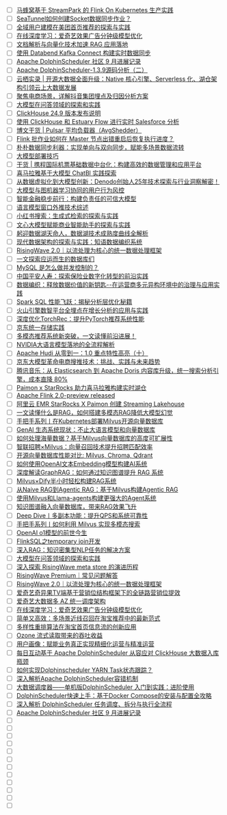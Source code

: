 - [ ] [马蜂窝基于 StreamPark 的 Flink On Kubernetes 生产实践](https://mp.weixin.qq.com/s/GtpBdTVxOMsrWF2m3R1sjA)
- [ ] [SeaTunnel如何创建Socket数据同步作业？](https://mp.weixin.qq.com/s/SoDD3Zcb0ho3LUUYyIPXvg)
- [ ] [全域用户建模在美团首页推荐的探索与实践](https://mp.weixin.qq.com/s/9KBcHCjfNad_Fp3-SZrG3Q)
- [ ] [在线深度学习：爱奇艺效果广告分钟级模型优化](https://mp.weixin.qq.com/s/byDVm8MNu5HVo1iugXW6_g)
- [ ] [文档解析与向量化技术加速 RAG 应用落地](https://mp.weixin.qq.com/s/TGW3zl_bEO-dIQsXaRHzQw)
- [ ] [使用 Databend Kafka Connect 构建实时数据同步](https://mp.weixin.qq.com/s/D-edT5-ilpgXDvktoeznnQ)
- [ ] [Apache DolphinScheduler 社区 9 月进展记录](https://mp.weixin.qq.com/s/epqN3xJI-aNHhmR1_fHVFg)
- [ ] [Apache DolphinScheduler-1.3.9源码分析（二）](https://mp.weixin.qq.com/s/BOaPiWEsaoUb4RYSLg-bPg)
- [ ] [云栖实录 | 开源大数据全面升级：Native 核心引擎、Serverless 化、湖仓架构引领云上大数据发展](https://mp.weixin.qq.com/s/aPh8grUdD6jXyGZ4b2_mYg)
- [ ] [聚焦电商场景，详解抖音集团埋点及归因分析方案](https://mp.weixin.qq.com/s/s6WvXxevOhelQ8okA7z4dg)
- [ ] [大模型在问答领域的探索和实践](https://mp.weixin.qq.com/s/vMUAkjgL3TUlIkLWKsFKVA)
- [ ] [ClickHouse 24.9 版本发布说明](https://mp.weixin.qq.com/s/MXJ9PGOIBWC3wyK-Rzk2wg)
- [ ] [使用 ClickHouse 和 Estuary Flow 进行实时 Salesforce 分析](https://mp.weixin.qq.com/s/0rFYMbsjXYNwnCufLz88rQ)
- [ ] [博文干货 | Pulsar 平均负载器（AvgShedder）](https://mp.weixin.qq.com/s/mb3Naugx5LBZ5hFk_fKSTg)
- [ ] [Flink 批作业如何在 Master 节点出错重启后恢复执行进度？](https://mp.weixin.qq.com/s/h0RtStXrObWOBv6ZoUIvrg)
- [ ] [朴朴数据同步利器：实现单向与双向同步，赋能多场景数据流转](https://mp.weixin.qq.com/s/gkOyp-nhHyS5QpiaQkH_Ug)
- [ ] [大模型部署技巧](https://mp.weixin.qq.com/s/kw4jRT82p-8Bdn_FYCm91w)
- [ ] [干货 | 携程国际机票基础数据中台化：构建高效的数据管理和应用平台](https://mp.weixin.qq.com/s/1_k7aW12Dv6TYihKsuuUUw)
- [ ] [喜马拉雅基于大模型 ChatBl 实践探索](https://mp.weixin.qq.com/s/erbfKIgSf02YTgPIso2k5w)
- [ ] [从数据虚拟化到大模型创新：Denodo创始人25年技术探索与行业洞察解密！](https://mp.weixin.qq.com/s/Xe3egT424kH4SEinGwk0pg)
- [ ] [大模型与图机器学习协同的用户行为风控](https://mp.weixin.qq.com/s/8rkaqAB3pjsYOPq44FV_xQ)
- [ ] [智能金融稳步前行：构建负责任的可信大模型](https://mp.weixin.qq.com/s/HJVMsh2vLkH3h3RqeFM4tg)
- [ ] [语言模型窗口外推技术综述](https://mp.weixin.qq.com/s/5CqrlUZHrciMAFmeV2oYdw)
- [ ] [小红书搜索：生成式检索的探索与实践](https://mp.weixin.qq.com/s/yApGxCGxjWnZQu8PoO9Qeg)
- [ ] [文心大模型赋能商业智能助手的探索与实践](https://mp.weixin.qq.com/s/2WcBYNyZGJ8cx-dQyDJQXw)
- [ ] [躬迎数据湖天命人，数据湖技术成熟度曲线全解析](https://mp.weixin.qq.com/s/s_hwnjsrO3OjhMy9UkimcQ)
- [ ] [现代数据架构的探索与实践：知语数据编织系统](https://mp.weixin.qq.com/s/L2jkKuCazyb42PElcoHr6w)
- [ ] [RisingWave 2.0｜以流处理为核心的统一数据处理框架](https://mp.weixin.qq.com/s/yrLSZ5KPRjVfyF7jklhkhg)
- [ ] [一文探索应运而生的数据库们](https://mp.weixin.qq.com/s/6nOwTieyW9SXvi2tqLtizw)
- [ ] [MySQL 是怎么做并发控制的？](https://mp.weixin.qq.com/s/EjKtAj9H6KpuRlWAfoLYSA)
- [ ] [中国平安人寿：探索保险业数字化转型的前沿实践](https://mp.weixin.qq.com/s/omt6KToazlVht0gHVaIulA)
- [ ] [数据编织：释放数据价值的新钥匙--在运营商多元异构环境中的治理与应用实践](https://mp.weixin.qq.com/s/lxAkFX1bA7XRHZN2ZC69EQ)
- [ ] [Spark SQL 性能飞跃：揭秘分析层优化秘籍](https://mp.weixin.qq.com/s/HphEUs95OXIkFpjVv3LJjw)
- [ ] [火山引擎数智平台全埋点在增长分析的应用与实践](https://mp.weixin.qq.com/s/5caizKoMgdxDk75lwhTMjg)
- [ ] [​深度优化TorchRec：提升PyTorch推荐系统性能](https://mp.weixin.qq.com/s/_bdVZGaNn0dUvBYvcL6WgQ)
- [ ] [京东统一存储实践](https://mp.weixin.qq.com/s/8vFHWJSUfKCPT2swVvRW3g)
- [ ] [多模态推荐系统新突破，一文读懂前沿进展！](https://mp.weixin.qq.com/s/YDna7dvC55yWL61r8PljoQ)
- [ ] [NVIDIA大语言模型落地的全流程解析](https://mp.weixin.qq.com/s/PgA6g1FSJME_SyuH-5lsZw)
- [ ] [Apache Hudi 从零到一：1.0 重点特性高亮（十）](https://mp.weixin.qq.com/s/q38U0TTWjSlWiNmWuY9DZQ)
- [ ] [京东大模型革命电商搜推技术：挑战、实践与未来趋势](https://mp.weixin.qq.com/s/Smojhvkl1qR22zpCohMcpQ)
- [ ] [腾讯音乐：从 Elasticsearch 到 Apache Doris 内容库升级，统一搜索分析引擎，成本直降 80%](https://mp.weixin.qq.com/s/t3uOilISBXowGrZ-qxRWsA)
- [ ] [Paimon x StarRocks 助力喜马拉雅构建实时湖仓](https://mp.weixin.qq.com/s/Q-ZL3IaPE2a8Hv6S7Q2vkg)
- [ ] [Apache Flink 2.0-preview released](https://mp.weixin.qq.com/s/SeqJ1UAjugcakQd8EvTXLA)
- [ ] [阿里云 EMR StarRocks X Paimon 创建 Streaming Lakehouse](https://mp.weixin.qq.com/s/zD6DGgAmiA0VLLijYp845w)
- [ ] [一文读懂什么是RAG，如何搭建多模态RAG降低大模型幻觉](https://mp.weixin.qq.com/s/9tcV1GvZptACH7rkKXautw)
- [ ] [手把手系列丨在Kubernetes部署Milvus开源向量数据库](https://mp.weixin.qq.com/s/wE45Jv0bdQEYm-N3TAkmHw)
- [ ] [GenAI 生态系统现状：不止大语言模型和向量数据库](https://mp.weixin.qq.com/s/mkhDEuyWqa92I3UGj8TiBA)
- [ ] [如何处理海量数据？基于Milvus向量数据库的高度可扩展性](https://mp.weixin.qq.com/s/eGy_YiSZFGSOwXKTtqjTgw)
- [ ] [智联招聘×Milvus：向量召回技术提升招聘匹配效率](https://mp.weixin.qq.com/s/wmcJRSyBxgrpU5vAfwEWPg)
- [ ] [开源向量数据库性能对比: Milvus, Chroma, Qdrant](https://mp.weixin.qq.com/s/SYiK-O2MJ-VOQAY_y591cw)
- [ ] [如何使用OpenAI文本Embedding模型构建AI系统](https://mp.weixin.qq.com/s/qp2Xnqx_dXa6wleeEQW5Pg)
- [ ] [深度解读GraphRAG：如何通过知识图谱提升 RAG 系统](https://mp.weixin.qq.com/s/9P0yel8EsEsPNeeCTZ5GTA)
- [ ] [Milvus×Dify半小时轻松构建RAG系统](https://mp.weixin.qq.com/s/StqRiZl6_42CsAHe6fd2NQ)
- [ ] [从Naive RAG到Agentic RAG：基于Milvus构建Agentic RAG](https://mp.weixin.qq.com/s/qNvDMMi_tLzGy6EXFV8sJw)
- [ ] [使用Milvus和Llama-agents构建更强大的Agent系统](https://mp.weixin.qq.com/s/f_oF7I6Co-0r1OVOpV28QA)
- [ ] [知识图谱融入向量数据库，带来RAG效果飞升](https://mp.weixin.qq.com/s/jaFzZ2WIbgy9mKo1-gKt2Q)
- [ ] [Deep Dive丨多副本功能：提升QPS和系统可靠性](https://mp.weixin.qq.com/s/S0iTrNGD_LV_ZeZhU_k4lA)
- [ ] [手把手系列丨如何利用 Milvus 实现多模态搜索](https://mp.weixin.qq.com/s/w_ZPPBMuN1QiWN9p8TBAbg)
- [ ] [OpenAI o1模型的前世今生](https://mp.weixin.qq.com/s/OCgbffOPrZ5kzFKisSUC9Q)
- [ ] [FlinkSQL之temporary join开发](https://mp.weixin.qq.com/s/8xHm262Kv5_mBZIwEWX2Wg)
- [ ] [深入RAG：知识密集型NLP任务的解决方案](https://mp.weixin.qq.com/s/fjlq8O5prE45U4e6d7LufQ)
- [ ] [大模型在问答领域的探索和实践](https://mp.weixin.qq.com/s/vMUAkjgL3TUlIkLWKsFKVA)
- [ ] [深入探索 RisingWave meta store 的演进历程](https://mp.weixin.qq.com/s/q2FGim5vXSd0QKroPavhAw)
- [ ] [RisingWave Premium｜常见问题解答](https://mp.weixin.qq.com/s/FPPhsrUj6AhjEZlDnEoqwg)
- [ ] [RisingWave 2.0｜以流处理为核心的统一数据处理框架](https://mp.weixin.qq.com/s/yrLSZ5KPRjVfyF7jklhkhg)
- [ ] [爱奇艺奇异果TV端基于营销位结构框架下的全链路营销位提效](https://mp.weixin.qq.com/s/95I2xmIaMsG2dNeEhxLRMQ)
- [ ] [爱奇艺大数据多 AZ 统一调度架构](https://mp.weixin.qq.com/s/Hmpe7cgVEfWRBfMvFFkGPw)
- [ ] [在线深度学习：爱奇艺效果广告分钟级模型优化](https://mp.weixin.qq.com/s/byDVm8MNu5HVo1iugXW6_g)
- [ ] [简单又高效：多场景近线召回在淘宝推荐中的最新范式](https://mp.weixin.qq.com/s/zFb3wcfyAD-lAw3KBSEH9w)
- [ ] [多样性重排算法在淘宝首页信息流的创新应用](https://mp.weixin.qq.com/s/ddLJozxOGmA7ag2eEgKKfA)
- [ ] [Ozone 流式读取带来的吞吐收益](https://mp.weixin.qq.com/s/ghTl_vMisYpquGoeF9ITfQ)
- [ ] [用户画像：赋能业务真正实现精细化运营与精准运营](https://mp.weixin.qq.com/s/Kt2oE4lfDUFXLkFEO-U7TQ)
- [ ] [每日互动基于 Apache DolphinScheduler 从容应对 ClickHouse 大数据入库瓶颈](https://mp.weixin.qq.com/s/UTfL2dFOmHCJvrfZ6OYbmQ)
- [ ] [如何实现Dolphinscheduler YARN Task状态跟踪？](https://mp.weixin.qq.com/s/zm-DAW_3ptnZ3BFZvLmxfQ)
- [ ] [深入解析Apache DolphinScheduler容错机制](https://mp.weixin.qq.com/s/H5VFZNpJXZZfBjCEIK-YqQ)
- [ ] [大数据调度器——单机版DolphinScheduler 入门到实践：进阶使用](https://mp.weixin.qq.com/s/JkPTo7LJ4CtkFO3QdMlogg)
- [ ] [DolphinScheduler快速上手：基于Docker Compose的安装与配置全攻略](https://mp.weixin.qq.com/s/ZOnQWULZqgKdo59kBZm6RA)
- [ ] [深入解析 DolphinScheduler 任务调度、拆分与执行全流程](https://mp.weixin.qq.com/s/zkDTDsk9a_zeOUCbe28k9g)
- [ ] [Apache DolphinScheduler 社区 9 月进展记录](https://mp.weixin.qq.com/s/epqN3xJI-aNHhmR1_fHVFg)
- [ ] []()
- [ ] []()
- [ ] []()
- [ ] []()
- [ ] []()
- [ ] []()
- [ ] []()
- [ ] []()
- [ ] []()
- [ ] []()
- [ ] []()
- [ ] []()
